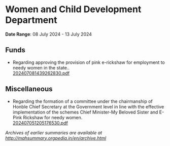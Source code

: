 # Women and Child Development Department

**Date Range**: 08 July 2024 - 13 July 2024


## Funds
- Regarding approving the provision of pink e-rickshaw for employment to needy women in the state..\
  [202407081439262830.pdf](https://gr.maharashtra.gov.in/Site/Upload/Government%20Resolutions/English/202407081439262830.pdf.pdf)

## Miscellaneous
- Regarding the formation of a committee under the chairmanship of Honble Chief Secretary at the Government level in line with the effective implementation of the schemes Chief Minister-My Beloved Sister and E-Pink Rickshaw for needy women.\
  [202407051205176530.pdf](https://gr.maharashtra.gov.in/Site/Upload/Government%20Resolutions/English/202407051205176530.pdf)


*Archives of earlier summaries are available at http://mahsummary.orgpedia.in/en/archive.html*
